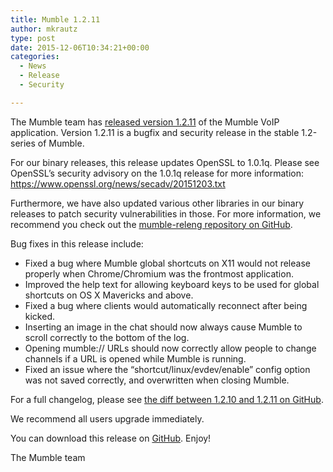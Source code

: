 ```yaml
---
title: Mumble 1.2.11
author: mkrautz
type: post
date: 2015-12-06T10:34:21+00:00
categories:
  - News
  - Release
  - Security

---
```

<img class="alignleft size-full wp-image-232" title="Mumblesoftwarelogo" src="http://mumble.sourceforge.net/w/logo.png" alt="" />The Mumble team has [released version 1.2.11][1] of the Mumble VoIP application. Version 1.2.11 is a bugfix and security release in the stable 1.2-series of Mumble.

<!--more-->

For our binary releases, this release updates OpenSSL to 1.0.1q. Please see OpenSSL&#8217;s security advisory on the 1.0.1q release for more information: <https://www.openssl.org/news/secadv/20151203.txt>

Furthermore, we have also updated various other libraries in our binary releases to patch security vulnerabilities in those. For more information, we recommend you check out the [mumble-releng repository on GitHub][2].

Bug fixes in this release include:

  * Fixed a bug where Mumble global shortcuts on X11 would not release properly when Chrome/Chromium was the frontmost application.
  * Improved the help text for allowing keyboard keys to be used for global shortcuts on OS X Mavericks and above.
  * Fixed a bug where clients would automatically reconnect after being kicked.
  * Inserting an image in the chat should now always cause Mumble to scroll correctly to the bottom of the log.
  * Opening mumble:// URLs should now correctly allow people to change channels if a URL is opened while Mumble is running.
  * Fixed an issue where the &#8220;shortcut/linux/evdev/enable&#8221; config option was not saved correctly, and overwritten when closing Mumble.

For a full changelog, please see [the diff between 1.2.10 and 1.2.11 on GitHub][3].

We recommend all users upgrade immediately.

You can download this release on [GitHub][4]. Enjoy!

The Mumble team

 [1]: https://github.com/mumble-voip/mumble/releases/tag/1.2.11
 [2]: https://github.com/mumble-voip/mumble-releng/tree/master/buildenv/1.2.x
 [3]: https://github.com/mumble-voip/mumble/compare/1.2.10...1.2.11
 [4]: https://github.com/mumble-voip/mumble/releases/tag/1.2.11 "https://github.com/mumble-voip/mumble/releases/tag/1.2.11"